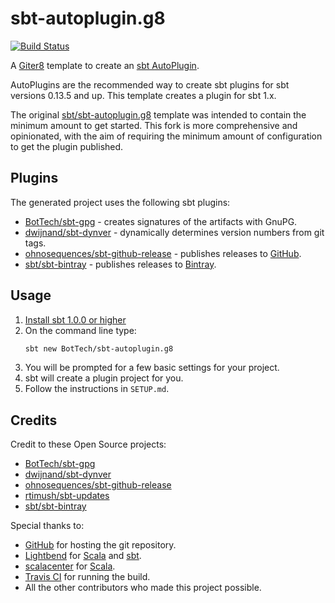 # sbt-autoplugin.g8

[![Build Status]](https://travis-ci.org/BotTech/sbt-autoplugin)

A [Giter8][g8] template to create an [sbt AutoPlugin].

AutoPlugins are the recommended way to create sbt plugins for sbt versions 0.13.5 and up. This template creates a plugin
for sbt 1.x.

The original [sbt/sbt-autoplugin.g8][Original Repo] template was intended to contain the minimum amount to get started.
This fork is more comprehensive and opinionated, with the aim of requiring the minimum amount of configuration to get
the plugin published.

## Plugins

The generated project uses the following sbt plugins:
* [BotTech/sbt-gpg] - creates signatures of the artifacts with GnuPG.
* [dwijnand/sbt-dynver] - dynamically determines version numbers from git tags.
* [ohnosequences/sbt-github-release] - publishes releases to [GitHub].
* [sbt/sbt-bintray] - publishes releases to [Bintray].

## Usage

1. [Install sbt 1.0.0 or higher][sbt Setup]
1. On the command line type:
   ```bash
   sbt new BotTech/sbt-autoplugin.g8
   ```
1. You will be prompted for a few basic settings for your project.
1. sbt will create a plugin project for you.
1. Follow the instructions in `SETUP.md`.

## Credits

Credit to these Open Source projects:
* [BotTech/sbt-gpg]
* [dwijnand/sbt-dynver]
* [ohnosequences/sbt-github-release]
* [rtimush/sbt-updates]
* [sbt/sbt-bintray]

Special thanks to:
* [GitHub] for hosting the git repository.
* [Lightbend] for [Scala] and [sbt].
* [scalacenter] for [Scala].
* [Travis CI] for running the build.
* All the other contributors who made this project possible.

[Bintray]: https://bintray.com
[BotTech/sbt-gpg]: https://github.com/BotTech/sbt-gpg
[Build Status]: https://travis-ci.org/BotTech/sbt-gpg.svg?branch=master
[dwijnand/sbt-dynver]: https://github.com/dwijnand/sbt-dynver
[g8]: http://www.foundweekends.org/giter8
[Github]: https://github.com
[Lightbend]: https://www.lightbend.com
[ohnosequences/sbt-github-release]: https://github.com/ohnosequences/sbt-github-release
[Original Repo]: https://github.com/sbt/sbt-autoplugin.g8
[rtimush/sbt-updates]: https://github.com/rtimush/sbt-updates
[sbt]: https://www.scala-sbt.org
[sbt AutoPlugin]: http://www.scala-sbt.org/1.x/docs/Plugins.html#Creating+an+auto+plugin
[sbt Setup]: http://www.scala-sbt.org/release/docs/Setup.html
[sbt/sbt-bintray]: https://github.com/sbt/sbt-bintray
[Scala]: https://www.scala-lang.org
[scalacenter]: https://scala.epfl.ch
[Travis CI]: https://travis-ci.org
